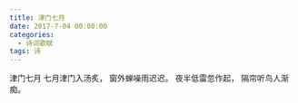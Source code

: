 ```yaml
---
title: 津门七月
date: 2017-7-04 00:00:00
categories:
  - 诗词歌赋
tags: 诗
---
```


津门七月
七月津门入汤炙，
窗外蝉噪雨迟迟。
夜半低雷忽作起，
隔帘听鸟人渐痴。
